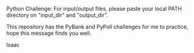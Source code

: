 Python Challenge:
For input/output files, please paste your local PATH directory on "input_dir" and "output_dir".

This repository has the PyBank and PyPoll challenges for me to practice, hope this message finds you well.

Isaac

